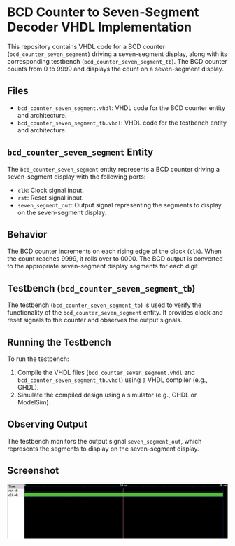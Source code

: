 # BCD Counter to Seven-Segment Decoder VHDL Implementation

This repository contains VHDL code for a BCD counter (`bcd_counter_seven_segment`) driving a seven-segment display, along with its corresponding testbench (`bcd_counter_seven_segment_tb`). The BCD counter counts from 0 to 9999 and displays the count on a seven-segment display.

## Files

- `bcd_counter_seven_segment.vhdl`: VHDL code for the BCD counter entity and architecture.
- `bcd_counter_seven_segment_tb.vhdl`: VHDL code for the testbench entity and architecture.

## `bcd_counter_seven_segment` Entity

The `bcd_counter_seven_segment` entity represents a BCD counter driving a seven-segment display with the following ports:

- `clk`: Clock signal input.
- `rst`: Reset signal input.
- `seven_segment_out`: Output signal representing the segments to display on the seven-segment display.

## Behavior

The BCD counter increments on each rising edge of the clock (`clk`). When the count reaches 9999, it rolls over to 0000. The BCD output is converted to the appropriate seven-segment display segments for each digit.

## Testbench (`bcd_counter_seven_segment_tb`)

The testbench (`bcd_counter_seven_segment_tb`) is used to verify the functionality of the `bcd_counter_seven_segment` entity. It provides clock and reset signals to the counter and observes the output signals.

## Running the Testbench

To run the testbench:

1. Compile the VHDL files (`bcd_counter_seven_segment.vhdl` and `bcd_counter_seven_segment_tb.vhdl`) using a VHDL compiler (e.g., GHDL).
2. Simulate the compiled design using a simulator (e.g., GHDL or ModelSim).

## Observing Output

The testbench monitors the output signal `seven_segment_out`, which represents the segments to display on the seven-segment display.

## Screenshot
![7SegmentDisplay](7seg.png)
